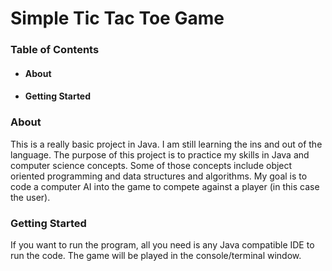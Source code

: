 # **Simple Tic Tac Toe Game**


### **Table of Contents**

* ####  About
* #### Getting Started


### **About**
This is a really basic project in Java. I am still learning
the ins and out of the language. The purpose of 
this project is to practice my skills
in Java and computer science concepts. Some of those
concepts include object oriented programming and
data structures and algorithms. My goal is 
to code a computer AI into the game to compete
against a player (in this case the user).

### **Getting Started**
If you want to run the program, all you need is any Java
compatible IDE to run the code. The game will be played
in the console/terminal window.  

